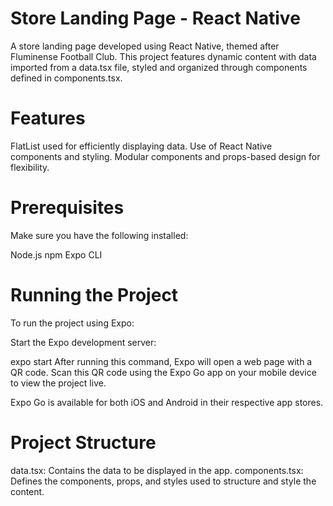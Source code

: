 # Store Landing Page - React Native
A store landing page developed using React Native, themed after Fluminense Football Club. This project features dynamic content with data imported from a data.tsx file, styled and organized through components defined in components.tsx.

# Features

 FlatList used for efficiently displaying data.
 Use of React Native components and styling.
 Modular components and props-based design for flexibility.

# Prerequisites
Make sure you have the following installed:

Node.js
npm 
Expo CLI

# Running the Project
To run the project using Expo:

Start the Expo development server:

expo start
After running this command, Expo will open a web page with a QR code. Scan this QR code using the Expo Go app on your mobile device to view the project live.

Expo Go is available for both iOS and Android in their respective app stores.

# Project Structure
data.tsx: Contains the data to be displayed in the app.
components.tsx: Defines the components, props, and styles used to structure and style the content.
